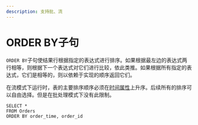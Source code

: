 ```yaml
---
description: 支持批、流
---
```


# ORDER BY子句

`ORDER BY`子句使结果行根据指定的表达式进行排序。如果根据最左边的表达式两行相等，则根据下一个表达式对它们进行比较，依此类推。如果根据所有指定的表达式，它们是相等的，则以依赖于实现的顺序返回它们。

在流模式下运行时，表的主要排序顺序必须在[时间属性](https://ci.apache.org/projects/flink/flink-docs-release-1.13/docs/dev/table/concepts/time_attributes/)上升序。后续所有的排序可以自由选择。但是在批处理模式下没有此限制。

```text
SELECT *
FROM Orders
ORDER BY order_time, order_id
```

